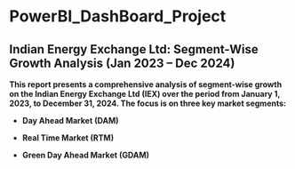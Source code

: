# PowerBI_DashBoard_Project

## Indian Energy Exchange Ltd: Segment-Wise Growth Analysis (Jan 2023 – Dec 2024)
**This report presents a comprehensive analysis of segment-wise growth on the Indian Energy Exchange Ltd (IEX) over the period from January 1, 2023, to December 31, 2024. The focus is on three key market segments:**

* **Day Ahead Market (DAM)**

* **Real Time Market (RTM)**

* **Green Day Ahead Market (GDAM)**
